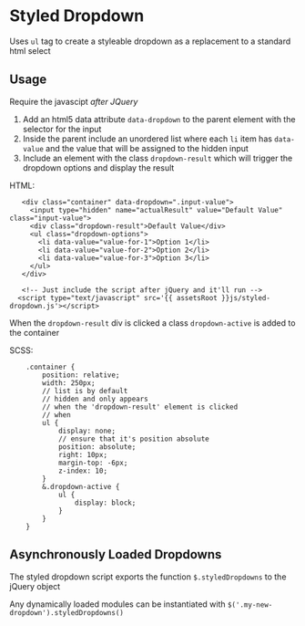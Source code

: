 # Styled Dropdown

Uses `ul` tag to create a styleable dropdown
as a replacement to a standard html select

## Usage

Require the javascipt *after JQuery*

1. Add an html5 data attribute `data-dropdown` to the parent element with the selector for the input
2. Inside the parent include an unordered list where each `li` item has `data-value` and the value that will be assigned to the hidden input
3. Include an element with the class `dropdown-result` which will trigger the dropdown options and display the result

HTML:

       <div class="container" data-dropdown=".input-value">
         <input type="hidden" name="actualResult" value="Default Value" class="input-value">
         <div class="dropdown-result">Default Value</div>
         <ul class="dropdown-options">
           <li data-value="value-for-1">Option 1</li>
           <li data-value="value-for-2">Option 2</li>
           <li data-value="value-for-3">Option 3</li>
         </ul>
       </div>

       <!-- Just include the script after jQuery and it'll run -->
      <script type="text/javascript" src='{{ assetsRoot }}js/styled-dropdown.js'></script>


When the `dropdown-result` div is clicked a class `dropdown-active` is added to the container

SCSS:

        .container {
            position: relative;
            width: 250px;
            // list is by default
            // hidden and only appears
            // when the 'dropdown-result' element is clicked
            // when
            ul {
                display: none;
                // ensure that it's position absolute
                position: absolute;
                right: 10px;
                margin-top: -6px;
                z-index: 10;
            }
            &.dropdown-active {
                ul {
                    display: block;
                }
            }
        }


## Asynchronously Loaded Dropdowns

The styled dropdown script exports the function `$.styledDropdowns` to the jQuery object

Any dynamically loaded modules can be instantiated with `$('.my-new-dropdown').styledDropdowns()`
